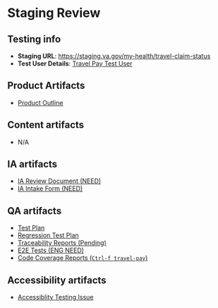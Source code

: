 # Staging Review

## Testing info
- **Staging URL**: https://staging.va.gov/my-health/travel-claim-status
- **Test User Details**: [Travel Pay Test User](https://github.com/department-of-veterans-affairs/va.gov-team-sensitive/blob/master/Administrative/vagov-users/staging-test-accounts-travel-pay.md)

## Product Artifacts
- [Product Outline](https://github.com/department-of-veterans-affairs/va.gov-team/blob/master/products/health-care/beneficiary-travel/product-outline-btsss.md)

## Content artifacts
- N/A

## IA artifacts
- [IA Review Document (NEED)]()
- [IA Intake Form (NEED)]()

## QA artifacts
- [Test Plan](https://dsvavsp.testrail.io/index.php?/plans/view/5554)
- [Regression Test Plan](https://dsvavsp.testrail.io/index.php?/plans/view/5571)
- [Traceability Reports (Pending)]()
- [E2E Tests (ENG NEED)]()
- [Code Coverage Reports (`Ctrl-f travel-pay`)](https://department-of-veterans-affairs.github.io/veteran-facing-services-tools/frontend-support-dashboard/unit-test-coverage-report/)

## Accessibility artifacts
- [Accessiblity Testing Issue](https://github.com/department-of-veterans-affairs/va.gov-team/issues/85077)
